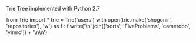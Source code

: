 Trie Tree implemented with Python 2.7

from Trie import *
trie = Trie('users')
with open(trie.make('shogonir', 'repositories'), 'w') as f :
    f.write('\n'.join(['sorts', 'FiveProblems', 'camerobo', 'vimrc']) + '\n\n')
